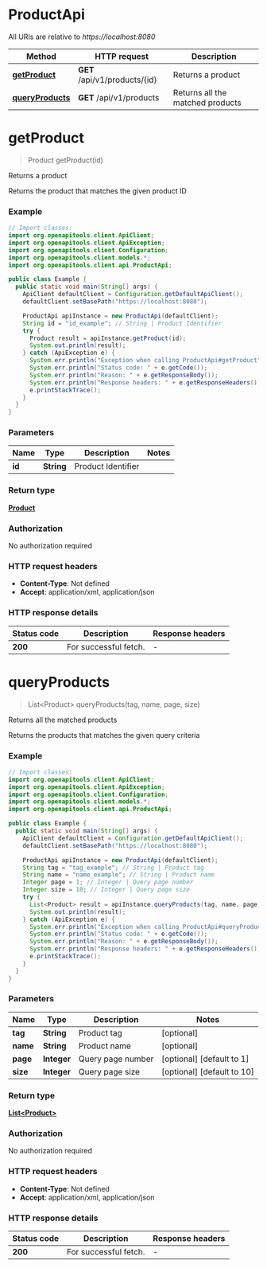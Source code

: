 # ProductApi

All URIs are relative to *https://localhost:8080*

Method | HTTP request | Description
------------- | ------------- | -------------
[**getProduct**](ProductApi.md#getProduct) | **GET** /api/v1/products/{id} | Returns a product
[**queryProducts**](ProductApi.md#queryProducts) | **GET** /api/v1/products | Returns all the matched products


<a name="getProduct"></a>
# **getProduct**
> Product getProduct(id)

Returns a product

Returns the product that matches the given product ID

### Example
```java
// Import classes:
import org.openapitools.client.ApiClient;
import org.openapitools.client.ApiException;
import org.openapitools.client.Configuration;
import org.openapitools.client.models.*;
import org.openapitools.client.api.ProductApi;

public class Example {
  public static void main(String[] args) {
    ApiClient defaultClient = Configuration.getDefaultApiClient();
    defaultClient.setBasePath("https://localhost:8080");

    ProductApi apiInstance = new ProductApi(defaultClient);
    String id = "id_example"; // String | Product Identifier
    try {
      Product result = apiInstance.getProduct(id);
      System.out.println(result);
    } catch (ApiException e) {
      System.err.println("Exception when calling ProductApi#getProduct");
      System.err.println("Status code: " + e.getCode());
      System.err.println("Reason: " + e.getResponseBody());
      System.err.println("Response headers: " + e.getResponseHeaders());
      e.printStackTrace();
    }
  }
}
```

### Parameters

Name | Type | Description  | Notes
------------- | ------------- | ------------- | -------------
 **id** | **String**| Product Identifier |

### Return type

[**Product**](Product.md)

### Authorization

No authorization required

### HTTP request headers

 - **Content-Type**: Not defined
 - **Accept**: application/xml, application/json

### HTTP response details
| Status code | Description | Response headers |
|-------------|-------------|------------------|
**200** | For successful fetch. |  -  |

<a name="queryProducts"></a>
# **queryProducts**
> List&lt;Product&gt; queryProducts(tag, name, page, size)

Returns all the matched products

Returns the products that matches the given query criteria

### Example
```java
// Import classes:
import org.openapitools.client.ApiClient;
import org.openapitools.client.ApiException;
import org.openapitools.client.Configuration;
import org.openapitools.client.models.*;
import org.openapitools.client.api.ProductApi;

public class Example {
  public static void main(String[] args) {
    ApiClient defaultClient = Configuration.getDefaultApiClient();
    defaultClient.setBasePath("https://localhost:8080");

    ProductApi apiInstance = new ProductApi(defaultClient);
    String tag = "tag_example"; // String | Product tag
    String name = "name_example"; // String | Product name
    Integer page = 1; // Integer | Query page number
    Integer size = 10; // Integer | Query page size
    try {
      List<Product> result = apiInstance.queryProducts(tag, name, page, size);
      System.out.println(result);
    } catch (ApiException e) {
      System.err.println("Exception when calling ProductApi#queryProducts");
      System.err.println("Status code: " + e.getCode());
      System.err.println("Reason: " + e.getResponseBody());
      System.err.println("Response headers: " + e.getResponseHeaders());
      e.printStackTrace();
    }
  }
}
```

### Parameters

Name | Type | Description  | Notes
------------- | ------------- | ------------- | -------------
 **tag** | **String**| Product tag | [optional]
 **name** | **String**| Product name | [optional]
 **page** | **Integer**| Query page number | [optional] [default to 1]
 **size** | **Integer**| Query page size | [optional] [default to 10]

### Return type

[**List&lt;Product&gt;**](Product.md)

### Authorization

No authorization required

### HTTP request headers

 - **Content-Type**: Not defined
 - **Accept**: application/xml, application/json

### HTTP response details
| Status code | Description | Response headers |
|-------------|-------------|------------------|
**200** | For successful fetch. |  -  |

